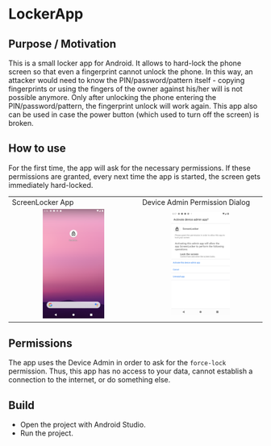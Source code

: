 # LockerApp

## Purpose / Motivation
This is a small locker app for Android. It allows to hard-lock the phone screen so that even a fingerprint cannot unlock the phone. In this way, an attacker would need to know the PIN/password/pattern itself - copying fingerprints or using the fingers of the owner against his/her will is not possible anymore. Only after unlocking the phone entering the PIN/password/pattern, the fingerprint unlock will work again. This app also can be used in case the power button (which used to turn off the screen) is broken.

## How to use
For the first time, the app will ask for the necessary permissions. If these permissions are granted, every next time the app is started, the screen gets immediately hard-locked.

<table>
  <tr>
    <td>ScreenLocker App</td>
    <td>Device Admin Permission Dialog</td>
  </tr>
  <tr>
    <td align="center"><img src="docs/Screenshot_1.png" width=50%></td>
    <td align="center"><img src="docs/Screenshot_2.png" width=50%></td>
  </tr>
 </table>


## Permissions
The app uses the Device Admin in order to ask for the ``force-lock`` permission. Thus, this app has no access to your data, cannot establish a connection to the internet, or do something else.

## Build
 * Open the project with Android Studio.
 * Run the project.
